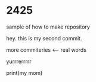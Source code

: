 # 2425
sample of how to make repository

hey. this is my second commit. 

more commiteries <-- real words

yurrrerrrrr

print(my mom)
